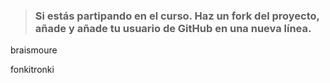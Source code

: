 > ### Si estás partipando en el curso. Haz un fork del proyecto, añade y añade tu usuario de GitHub en una nueva línea.

braismoure

fonkitronki
